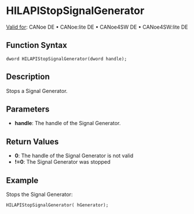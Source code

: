 # HILAPIStopSignalGenerator

[Valid for](../../../Shared/FeatureAvailability.md):  CANoe DE • CANoe:lite DE • CANoe4SW DE • CANoe4SW:lite DE

## Function Syntax

```
dword HILAPIStopSignalGenerator(dword handle);
```

## Description

Stops a Signal Generator.

## Parameters

- **handle**: The handle of the Signal Generator.

## Return Values

- **0**: The handle of the Signal Generator is not valid
- **!=0**: The Signal Generator was stopped

## Example

Stops the Signal Generator:

```
HILAPIStopSignalGenerator( hGenerator);
```
